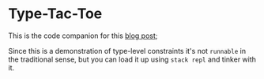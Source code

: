 # Type-Tac-Toe

This is the code companion for this [blog post](http://chrispenner.ca/posts/type-tac-toe);

Since this is a demonstration of type-level constraints it's not `runnable` in the traditional sense, but you can load
it up using `stack repl` and tinker with it.
